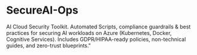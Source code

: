 # SecureAI-Ops
AI Cloud Security Toolkit. Automated Scripts, compliance guardrails &amp; best practices for securing AI workloads on Azure (Kubernetes, Docker, Cognitive Services). Includes GDPR/HIPAA-ready policies, non-technical guides, and zero-trust blueprints."

